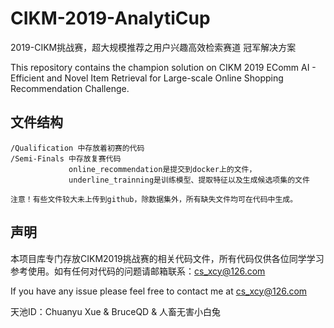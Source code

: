 # CIKM-2019-AnalytiCup
2019-CIKM挑战赛，超大规模推荐之用户兴趣高效检索赛道 冠军解决方案

This repository contains the champion solution on CIKM 2019 EComm AI - Efficient and Novel Item Retrieval for Large-scale Online Shopping Recommendation Challenge.

## 文件结构
    /Qualification 中存放着初赛的代码
    /Semi-Finals 中存放复赛代码
                 online_recommendation是提交到docker上的文件，
                 underline_trainning是训练模型、提取特征以及生成候选项集的文件
                 
    注意！有些文件较大未上传到github，除数据集外，所有缺失文件均可在代码中生成。

## 声明
本项目库专门存放CIKM2019挑战赛的相关代码文件，所有代码仅供各位同学学习参考使用。如有任何对代码的问题请邮箱联系：cs_xcy@126.com

If you have any issue please feel free to contact me at cs_xcy@126.com

天池ID：Chuanyu Xue & BruceQD & 人畜无害小白兔
